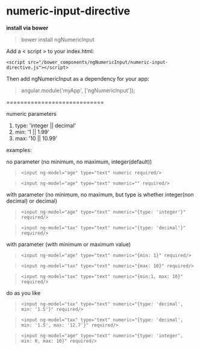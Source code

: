 # numeric-input-directive

**install via bower**

> bower install ngNumericInput

Add a < script > to your index.html:

```
<script src="/bower_components/ngNumericInput/numeric-input-directive.js"></script>
```

Then add ngNumericInput as a dependency for your app:

> angular.module('myApp', ['ngNumericInput']);

============================

numeric parameters

1. type: 'integer || decimal'
2. min: '1 || 1.99'
3. max: '10 || 10.99'

examples:

no parameter (no minimum, no maximum, integer(default))
>`<input ng-model="age" type="text" numeric required/>`

>`<input ng-model="age" type="text" numeric="" required/>`
>

with parameter (no minimum, no maximum, but type is whether integer(non decimal) or decimal)
>`<input ng-model="age" type="text" numeric="{type: 'integer'}" required/>`

>`<input ng-model="tax" type="text" numeric="{type: 'decimal'}" required/>`
>

with parameter (with minimum or maximum value)
>`<input ng-model="age" type="text" numeric="{min: 1}" required/>`

>`<input ng-model="tax" type="text" numeric="{max: 10}" required/>`

>`<input ng-model="tax" type="text" numeric="{min:1, max: 10}" required/>`
>

do as you like
>`<input ng-model="tax" type="text" numeric="{type: 'decimal', min: '1.5'}" required/>`

>`<input ng-model="tax" type="text" numeric="{type: 'decimal', min: '1.5', max: '12.7'}" required/>`

>`<input ng-model="age" type="text" numeric="{type: 'integer', min: 0, max: 10}" required/>`
>
